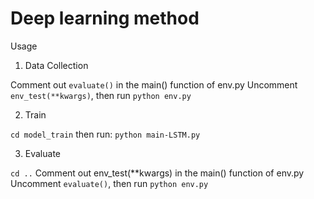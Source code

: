 # Deep learning method

Usage
1. Data Collection
   
Comment out `evaluate()` in the main() function of env.py
Uncomment `env_test(**kwargs)`, then run 
`python env.py` 

2. Train

`cd model_train`
then run:
`python main-LSTM.py`

3. Evaluate

`cd ..`
Comment out env_test(**kwargs) in the main() function of env.py
Uncomment `evaluate()`, then run
`python env.py` 
